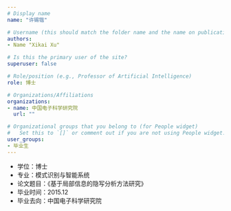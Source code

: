 ```yaml
---
# Display name
name: "许锡锴"

# Username (this should match the folder name and the name on publications)
authors:
- Name "Xikai Xu"

# Is this the primary user of the site?
superuser: false

# Role/position (e.g., Professor of Artificial Intelligence)
role: 博士

# Organizations/Affiliations
organizations:
- name: 中国电子科学研究院
  url: ""

# Organizational groups that you belong to (for People widget)
#   Set this to `[]` or comment out if you are not using People widget.
user_groups:
- 毕业生
---
```

- 学位：博士	
- 专业：模式识别与智能系统
- 论文题目：《基于局部信息的隐写分析方法研究》
- 毕业时间：2015.12
- 毕业去向：中国电子科学研究院